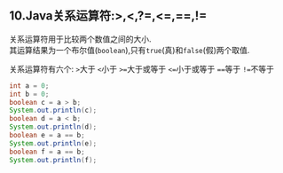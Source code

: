 10.Java关系运算符:>,<,?=,<=,==,!=
---
关系运算符用于比较两个数值之间的大小.   
其运算结果为一个布尔值(`boolean`),只有`true`(真)和`false`(假)两个取值.   

关系运算符有六个:
`>`大于
`<`小于
`>=`大于或等于
`<=`小于或等于
`==`等于
`!=`不等于

```java
int a = 0;
int b = 0;
boolean c = a > b;
System.out.println(c);
boolean d = a < b;
System.out.println(d);
boolean e = a == b;
System.out.println(e);
boolean f = a == b;
System.out.println(f);
```